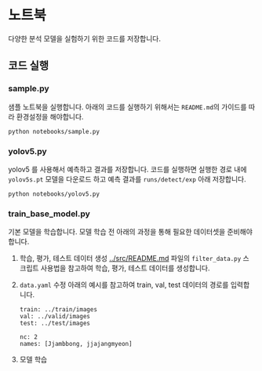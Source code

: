 # 노트북
다양한 분석 모델을 실험하기 위한 코드를 저장합니다.

## 코드 실행
### sample.py
샘플 노트북을 실행합니다. 아래의 코드를 실행하기 위해서는 `README.md`의 가이드를 따라 환경설정을 해야합니다.
```
python notebooks/sample.py
```

### yolov5.py
yolov5 를 사용해서 예측하고 결과를 저장합니다. 코드를 실행하면 실행한 경로 내에 `yolov5s.pt` 모델을 다운로드 하고 예측 결과를 `runs/detect/exp` 아래 저장합니다.
```
python notebooks/yolov5.py
```

### train_base_model.py
기본 모델을 학습합니다. 모델 학습 전 아래의 과정을 통해 필요한 데이터셋을 준비해야 합니다.

1. 학습, 평가, 테스트 데이터 생성
    [../src/README.md](../src/README.md) 파일의 `filter_data.py` 스크립트 사용법을 참고하여 학습, 평가, 테스트 데이터를 생성합니다.

1. `data.yaml` 수정
    아래의 예시를 참고하여 train, val, test 데이터의 경로를 입력합니다.
    ```
    train: ../train/images
    val: ../valid/images
    test: ../test/images

    nc: 2
    names: [Jjambbong, jjajangmyeon]

    ```

1. 모델 학습